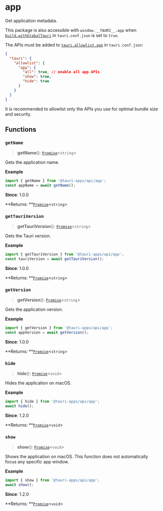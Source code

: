 # app

Get application metadata.

This package is also accessible with `window.__TAURI__.app` when [`build.withGlobalTauri`](https://tauri.app/v1/api/config/#buildconfig.withglobaltauri) in `tauri.conf.json` is set to `true`.

The APIs must be added to [`tauri.allowlist.app`](https://tauri.app/v1/api/config/#allowlistconfig.app) in `tauri.conf.json`:
```json
{
  "tauri": {
    "allowlist": {
      "app": {
        "all": true, // enable all app APIs
        "show": true,
        "hide": true
      }
    }
  }
}
```
It is recommended to allowlist only the APIs you use for optimal bundle size and security.

## Functions

### `getName`

> **getName**(): [`Promise`]( https://developer.mozilla.org/en-US/docs/Web/JavaScript/Reference/Global_Objects/Promise )<`string`\>

Gets the application name.

**Example**

```typescript
import { getName } from '@tauri-apps/api/app';
const appName = await getName();
```

**Since**: 1.0.0

**Returns: **[`Promise`]( https://developer.mozilla.org/en-US/docs/Web/JavaScript/Reference/Global_Objects/Promise )<`string`\>

### `getTauriVersion`

> **getTauriVersion**(): [`Promise`]( https://developer.mozilla.org/en-US/docs/Web/JavaScript/Reference/Global_Objects/Promise )<`string`\>

Gets the Tauri version.

**Example**

```typescript
import { getTauriVersion } from '@tauri-apps/api/app';
const tauriVersion = await getTauriVersion();
```

**Since**: 1.0.0

**Returns: **[`Promise`]( https://developer.mozilla.org/en-US/docs/Web/JavaScript/Reference/Global_Objects/Promise )<`string`\>

### `getVersion`

> **getVersion**(): [`Promise`]( https://developer.mozilla.org/en-US/docs/Web/JavaScript/Reference/Global_Objects/Promise )<`string`\>

Gets the application version.

**Example**

```typescript
import { getVersion } from '@tauri-apps/api/app';
const appVersion = await getVersion();
```

**Since**: 1.0.0

**Returns: **[`Promise`]( https://developer.mozilla.org/en-US/docs/Web/JavaScript/Reference/Global_Objects/Promise )<`string`\>

### `hide`

> **hide**(): [`Promise`]( https://developer.mozilla.org/en-US/docs/Web/JavaScript/Reference/Global_Objects/Promise )<`void`\>

Hides the application on macOS.

**Example**

```typescript
import { hide } from '@tauri-apps/api/app';
await hide();
```

**Since**: 1.2.0

**Returns: **[`Promise`]( https://developer.mozilla.org/en-US/docs/Web/JavaScript/Reference/Global_Objects/Promise )<`void`\>

### `show`

> **show**(): [`Promise`]( https://developer.mozilla.org/en-US/docs/Web/JavaScript/Reference/Global_Objects/Promise )<`void`\>

Shows the application on macOS. This function does not automatically focus any specific app window.

**Example**

```typescript
import { show } from '@tauri-apps/api/app';
await show();
```

**Since**: 1.2.0

**Returns: **[`Promise`]( https://developer.mozilla.org/en-US/docs/Web/JavaScript/Reference/Global_Objects/Promise )<`void`\>
